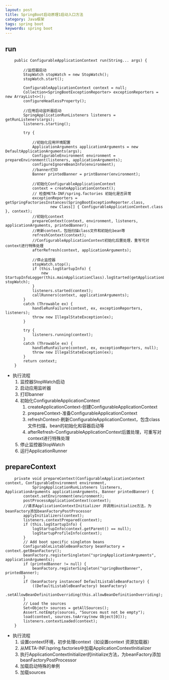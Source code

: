 ```yaml
---
layout: post
title: SpringBoot启动原理1启动入口方法
category: Java框架
tags: spring boot
keywords: spring boot
---
```

## run

```
	public ConfigurableApplicationContext run(String... args) {
	
		//监控器启动
		StopWatch stopWatch = new StopWatch();
		stopWatch.start();
		
		ConfigurableApplicationContext context = null;
		Collection<SpringBootExceptionReporter> exceptionReporters = new ArrayList<>();
		configureHeadlessProperty();
		
		//应用启动监听器启动
		SpringApplicationRunListeners listeners = getRunListeners(args);
		listeners.starting();
		
		try {
		
			//初始化应用环境配置
			ApplicationArguments applicationArguments = new DefaultApplicationArguments(args);
			ConfigurableEnvironment environment = prepareEnvironment(listeners, applicationArguments);
			configureIgnoreBeanInfo(environment);
			//banner打印
			Banner printedBanner = printBanner(environment);
			
			//初始化ConfigurableApplicationContext
			context = createApplicationContext();
			// 检查META-INF/spring.factories 初始化是否异常
			exceptionReporters = getSpringFactoriesInstances(SpringBootExceptionReporter.class,
					new Class[] { ConfigurableApplicationContext.class }, context);
			//初始化context
			prepareContext(context, environment, listeners, applicationArguments, printedBanner);
			//刷新context，包括扫描class文件和初始化bean等
			refreshContext(context);
			//ConfigurableApplicationContext初始化后置处理，重写可对context进行特殊处理
			afterRefresh(context, applicationArguments);
			
			//停止监控器
			stopWatch.stop();
			if (this.logStartupInfo) {
				new StartupInfoLogger(this.mainApplicationClass).logStarted(getApplicationLog(), stopWatch);
			}
			listeners.started(context);
			callRunners(context, applicationArguments);
		}
		catch (Throwable ex) {
			handleRunFailure(context, ex, exceptionReporters, listeners);
			throw new IllegalStateException(ex);
		}

		try {
			listeners.running(context);
		}
		catch (Throwable ex) {
			handleRunFailure(context, ex, exceptionReporters, null);
			throw new IllegalStateException(ex);
		}
		return context;
	}
```
- 执行流程
	1. 监控器StopWatch启动
	2. 启动应用监听器
	3. 打印banner
	4. 初始化ConfigurableApplicationContext
		1. createApplicationContext-创建ConfigurableApplicationContext
		2. prepareContext-准备ConfigurableApplicationContext
		3. refreshContext-刷新ConfigurableApplicationContext，包含class文件扫描，bean的初始化和容器启动等
		4. afterRefresh-ConfigurableApplicationContext后置处理，可重写对context进行特殊处理
	5. 停止监控器StopWatch
	6. 运行ApplicationRunner
	
## prepareContext

```
	private void prepareContext(ConfigurableApplicationContext context, ConfigurableEnvironment environment,
			SpringApplicationRunListeners listeners, ApplicationArguments applicationArguments, Banner printedBanner) {
		context.setEnvironment(environment);
		postProcessApplicationContext(context);
		//请求ApplicationContextInitializer 并调用initialize方法，为beanFactory添加beanFactoryPostProcessor
		applyInitializers(context);
		listeners.contextPrepared(context);
		if (this.logStartupInfo) {
			logStartupInfo(context.getParent() == null);
			logStartupProfileInfo(context);
		}
		// Add boot specific singleton beans
		ConfigurableListableBeanFactory beanFactory = context.getBeanFactory();
		beanFactory.registerSingleton("springApplicationArguments", applicationArguments);
		if (printedBanner != null) {
			beanFactory.registerSingleton("springBootBanner", printedBanner);
		}
		if (beanFactory instanceof DefaultListableBeanFactory) {
			((DefaultListableBeanFactory) beanFactory)
					.setAllowBeanDefinitionOverriding(this.allowBeanDefinitionOverriding);
		}
		// Load the sources
		Set<Object> sources = getAllSources();
		Assert.notEmpty(sources, "Sources must not be empty");
		load(context, sources.toArray(new Object[0]));
		listeners.contextLoaded(context);
	}
```
- 执行流程
	1. 设置context环境，初步处理context（如设置context 资源加载器）
	2. 从META-INF/spring.factories中加载ApplicationContextInitializer
	3. 执行ApplicationContextInitializer的initialize方法，为beanFactory添加beanFactoryPostProcessor
	4. 加载启动特殊的单例
	5. 加载sources

